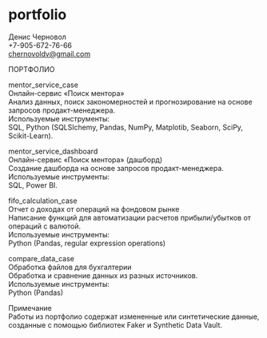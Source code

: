 # portfolio

Денис Черновол<br>
+7-905-672-76-66<br>
chernovoldv@gmail.com

ПОРТФОЛИО<br>								

mentor_service_case<br>
Онлайн-сервис «Поиск ментора»<br>
Анализ данных, поиск закономерностей и прогнозирование на основе запросов продакт-менеджера.<br>
Используемые инструменты:<br>
SQL, Python (SQLSlchemy, Pandas, NumPy, Matplotib, Seaborn, SciPy, Scikit-Learn).<br>

mentor_service_dashboard<br>
Онлайн-сервис «Поиск ментора» (дашборд)<br>
Создание дашборда на основе запросов продакт-менеджера.<br>
Используемые инструменты:<br>
SQL, Power BI.<br>

fifo_calculation_case<br>
Отчет о доходах от операций на фондовом рынке<br>
Написание функций для автоматизации расчетов прибыли/убытков от операций с валютой.<br>
Используемые инструменты:<br>
Python (Pandas, regular expression operations)<br>

compare_data_case<br>
Обработка файлов для бухгалтерии<br>
Обработка и сравнение данных из разных источников.<br>
Используемые инструменты:<br>
Python (Pandas)<br>

Примечание<br>
Работы из портфолио содержат измененные или синтетические данные, созданные с помощью библиотек Faker и Synthetic Data Vault. 
